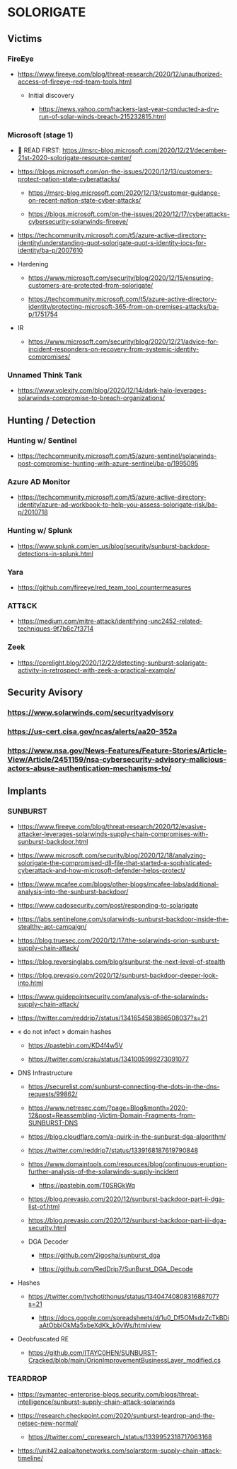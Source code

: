 # SOLORIGATE


## Victims

### FireEye

- https://www.fireeye.com/blog/threat-research/2020/12/unauthorized-access-of-fireeye-red-team-tools.html

	- Initial discovery 

		- https://news.yahoo.com/hackers-last-year-conducted-a-dry-run-of-solar-winds-breach-215232815.html

### Microsoft (stage 1)

- 🧭 READ FIRST: https://msrc-blog.microsoft.com/2020/12/21/december-21st-2020-solorigate-resource-center/

- https://blogs.microsoft.com/on-the-issues/2020/12/13/customers-protect-nation-state-cyberattacks/

	- https://msrc-blog.microsoft.com/2020/12/13/customer-guidance-on-recent-nation-state-cyber-attacks/

	- https://blogs.microsoft.com/on-the-issues/2020/12/17/cyberattacks-cybersecurity-solarwinds-fireeye/

- https://techcommunity.microsoft.com/t5/azure-active-directory-identity/understanding-quot-solorigate-quot-s-identity-iocs-for-identity/ba-p/2007610

- Hardening

	- https://www.microsoft.com/security/blog/2020/12/15/ensuring-customers-are-protected-from-solorigate/

	- https://techcommunity.microsoft.com/t5/azure-active-directory-identity/protecting-microsoft-365-from-on-premises-attacks/ba-p/1751754

- IR

	- https://www.microsoft.com/security/blog/2020/12/21/advice-for-incident-responders-on-recovery-from-systemic-identity-compromises/

### Unnamed Think Tank

- https://www.volexity.com/blog/2020/12/14/dark-halo-leverages-solarwinds-compromise-to-breach-organizations/

## Hunting / Detection

### Hunting w/ Sentinel

- https://techcommunity.microsoft.com/t5/azure-sentinel/solarwinds-post-compromise-hunting-with-azure-sentinel/ba-p/1995095

### Azure AD Monitor

- https://techcommunity.microsoft.com/t5/azure-active-directory-identity/azure-ad-workbook-to-help-you-assess-solorigate-risk/ba-p/2010718

### Hunting w/ Splunk

- https://www.splunk.com/en_us/blog/security/sunburst-backdoor-detections-in-splunk.html

### Yara

- https://github.com/fireeye/red_team_tool_countermeasures

### ATT&CK

- https://medium.com/mitre-attack/identifying-unc2452-related-techniques-9f7b6c7f3714

### Zeek

- https://corelight.blog/2020/12/22/detecting-sunburst-solarigate-activity-in-retrospect-with-zeek-a-practical-example/

## Security Avisory

### https://www.solarwinds.com/securityadvisory

### https://us-cert.cisa.gov/ncas/alerts/aa20-352a

### https://www.nsa.gov/News-Features/Feature-Stories/Article-View/Article/2451159/nsa-cybersecurity-advisory-malicious-actors-abuse-authentication-mechanisms-to/

## Implants

### SUNBURST

- https://www.fireeye.com/blog/threat-research/2020/12/evasive-attacker-leverages-solarwinds-supply-chain-compromises-with-sunburst-backdoor.html

- https://www.microsoft.com/security/blog/2020/12/18/analyzing-solorigate-the-compromised-dll-file-that-started-a-sophisticated-cyberattack-and-how-microsoft-defender-helps-protect/

- https://www.mcafee.com/blogs/other-blogs/mcafee-labs/additional-analysis-into-the-sunburst-backdoor/

- https://www.cadosecurity.com/post/responding-to-solarigate

- https://labs.sentinelone.com/solarwinds-sunburst-backdoor-inside-the-stealthy-apt-campaign/

- https://blog.truesec.com/2020/12/17/the-solarwinds-orion-sunburst-supply-chain-attack/

- https://blog.reversinglabs.com/blog/sunburst-the-next-level-of-stealth

- https://blog.prevasio.com/2020/12/sunburst-backdoor-deeper-look-into.html

- https://www.guidepointsecurity.com/analysis-of-the-solarwinds-supply-chain-attack/

- https://twitter.com/reddrip7/status/1341654583886508037?s=21

- « do not infect » domain hashes

	- https://pastebin.com/KD4f4w5V

	- https://twitter.com/craiu/status/1341005999273091077

- DNS Infrastructure

	- https://securelist.com/sunburst-connecting-the-dots-in-the-dns-requests/99862/

	- https://www.netresec.com/?page=Blog&month=2020-12&post=Reassembling-Victim-Domain-Fragments-from-SUNBURST-DNS

	- https://blog.cloudflare.com/a-quirk-in-the-sunburst-dga-algorithm/

	- https://twitter.com/reddrip7/status/1339168187619790848

	- https://www.domaintools.com/resources/blog/continuous-eruption-further-analysis-of-the-solarwinds-supply-incident

		- https://pastebin.com/T0SRGkWq

	- https://blog.prevasio.com/2020/12/sunburst-backdoor-part-ii-dga-list-of.html

	- https://blog.prevasio.com/2020/12/sunburst-backdoor-part-iii-dga-security.html

	- DGA Decoder

		- https://github.com/2igosha/sunburst_dga

		- https://github.com/RedDrip7/SunBurst_DGA_Decode

- Hashes

	- https://twitter.com/tychotithonus/status/1340474080831688707?s=21

		- https://docs.google.com/spreadsheets/d/1u0_Df5OMsdzZcTkBDiaAtObbIOkMa5xbeXdKk_k0vWs/htmlview

- Deobfuscated RE

	- https://github.com/ITAYC0HEN/SUNBURST-Cracked/blob/main/OrionImprovementBusinessLayer_modified.cs

### TEARDROP

- https://symantec-enterprise-blogs.security.com/blogs/threat-intelligence/sunburst-supply-chain-attack-solarwinds

- https://research.checkpoint.com/2020/sunburst-teardrop-and-the-netsec-new-normal/

	- https://twitter.com/_cpresearch_/status/1339952318717063168

- https://unit42.paloaltonetworks.com/solarstorm-supply-chain-attack-timeline/

